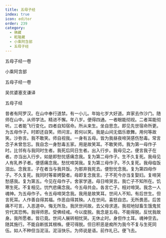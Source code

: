 ```yaml
---
title: 五母子经
index: true
icon: editor
order: 239
category:
  - 佛藏
  - 乾隆藏
  - 小乘阿含部
  - 五母子经
---
```


五母子经一卷  

小乘阿含部  

五母子经一卷  

吴优婆塞支谦译  

五母子经  

昔者有阿罗汉。在山中奉行道禁。有一小儿。年始七岁大好道。弃家去作沙门。随师在山中。从师学法。精进不懈。年八岁。便得四通。一者眼能彻视。二者耳能彻听。三者能飞行变化。四者自知宿命。所从来生。坐自思念。即见先世宿命所更。为五母作子。时即还自笑。师问言。若何以笑。我是山间无倡乐歌舞。用何等故笑。沙弥言。我不敢笑。师自视我。一身有五母。皆为我昼夜啼哭感伤愁毒。常言念子未曾忽忘。我自念一身愁毒五家。用是故笑耳。不敢笑师。我为第一母作子时。比邻有与我同时生者。我死后同日生者。出入行步。我母见之。便言我子在者。亦当出入行步。如是即愁忧感痛念我。复为第二母作子。生不久复死。我母见人有乳养子者。便感痛念我。愁忧啼哭我。复为第三母作子。不久复死。我母临饭泪出。念我言。子在者当与我共饭。为那弃我死去。便愁忧念我。复为第四母作子。不久复死。我同时等辈娉娶者。母即复念我言。子不死今亦当复娶妇。复啼哭愁感我。复为第五。今见在母作子。舍家学道。母日啼哭言。我亡子不知所在。饥寒生死。不复相见。忼忾悲痛念我。今五母共会。各言亡子。相对啼哭。我念一人魂神。为五母作子。令五母啼哭念我。我用是故笑耳。世间人不知。有后世生。但言死耳。人作善自得其福。作恶自得其殃。人在世间。喜怒自恣。无所畏恶。后苦痛不可言。入恶道中。悔无所及。我厌世间故。去父母求道。我视地狱畜生饿鬼贫穷代其恐怖。我得师恩。受佛经戒。今以度脱。我念是五母。不能得脱。反忧我故身。我所愿者。皆已竟。世间人展转相忧哭。无休止时。身但作土耳。魂神空去。随其施行。不能自断拔其根株。便可得脱。但日积恶是痴所为我今不复与生死同伍。如人不种但当泥洹。泥洹快乐。为师说是语。前作礼已。便飞去。  
